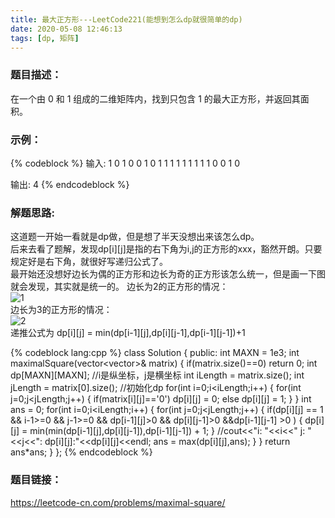 ```yaml
---
title: 最大正方形---LeetCode221(能想到怎么dp就很简单的dp)
date: 2020-05-08 12:46:13
tags: [dp, 矩阵]
---
```

### 题目描述：  
在一个由 0 和 1 组成的二维矩阵内，找到只包含 1 的最大正方形，并返回其面积。

### 示例：   
{% codeblock %}
输入: 
1 0 1 0 0
1 0 1 1 1
1 1 1 1 1
1 0 0 1 0

输出: 4
{% endcodeblock %}


### 解题思路:  
这道题一开始一看就是dp做，但是想了半天没想出来该怎么dp。  
后来去看了题解，发现dp[i][j]是指的右下角为i,j的正方形的xxx，豁然开朗。只要规定好是右下角，就很好写递归公式了。  
最开始还没想好边长为偶的正方形和边长为奇的正方形该怎么统一，但是画一下图就会发现，其实就是统一的。
边长为2的正方形的情况：  
![1](/images/LeetCode221_1.png)  
边长为3的正方形的情况：  
![2](/images/LeetCode221_2.png)  
递推公式为 dp[i][j] = min(dp[i-1][j],dp[i][j-1],dp[i-1][j-1])+1  

{% codeblock lang:cpp %}
class Solution {
public:
    int MAXN = 1e3;
    int maximalSquare(vector<vector<char>>& matrix) {
        if(matrix.size()==0)
            return 0;
        int dp[MAXN][MAXN];
        //i是纵坐标，j是横坐标
        int iLength = matrix.size();
        int jLength = matrix[0].size();
        //初始化dp
        for(int i=0;i<iLength;i++)
        {
            for(int j=0;j<jLength;j++)
            {
                if(matrix[i][j]=='0')
                    dp[i][j] = 0;
                else
                    dp[i][j] = 1;
            }
        }
        int ans = 0;
        for(int i=0;i<iLength;i++)
        {
            for(int j=0;j<jLength;j++)
            {
                if(dp[i][j] == 1 && i-1>=0 && j-1>=0 && dp[i-1][j]>0 && dp[i][j-1]>0 &&dp[i-1][j-1] >0 )
                {
                    dp[i][j] = min(min(dp[i-1][j],dp[i][j-1]),dp[i-1][j-1]) + 1;
                }
                //cout<<"i: "<<i<<" j: "<<j<<": dp[i][j]:"<<dp[i][j]<<endl;
                ans = max(dp[i][j],ans);
            }
        }
        return ans*ans;
    }
};
{% endcodeblock %}

### 题目链接：  
https://leetcode-cn.com/problems/maximal-square/